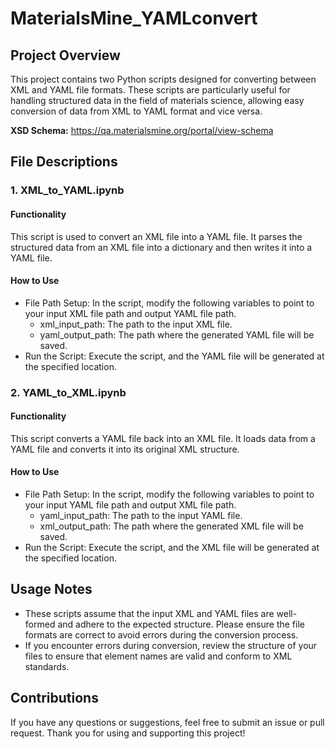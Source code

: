 # MaterialsMine_YAMLconvert

## Project Overview
This project contains two Python scripts designed for converting between XML and YAML file formats. These scripts are particularly useful for handling structured data in the field of materials science, allowing easy conversion of data from XML to YAML format and vice versa.

**XSD Schema:** https://qa.materialsmine.org/portal/view-schema

## File Descriptions
### 1. XML_to_YAML.ipynb
#### Functionality
This script is used to convert an XML file into a YAML file. It parses the structured data from an XML file into a dictionary and then writes it into a YAML file.

#### How to Use
- File Path Setup: In the script, modify the following variables to point to your input XML file path and output YAML file path.
  - xml_input_path: The path to the input XML file.
  - yaml_output_path: The path where the generated YAML file will be saved.
- Run the Script: Execute the script, and the YAML file will be generated at the specified location.

### 2. YAML_to_XML.ipynb
#### Functionality
This script converts a YAML file back into an XML file. It loads data from a YAML file and converts it into its original XML structure.

#### How to Use
- File Path Setup: In the script, modify the following variables to point to your input YAML file path and output XML file path.
  - yaml_input_path: The path to the input YAML file.
  - xml_output_path: The path where the generated XML file will be saved.
- Run the Script: Execute the script, and the XML file will be generated at the specified location.

## Usage Notes
- These scripts assume that the input XML and YAML files are well-formed and adhere to the expected structure. Please ensure the file formats are correct to avoid errors during the conversion process.
- If you encounter errors during conversion, review the structure of your files to ensure that element names are valid and conform to XML standards.

## Contributions
If you have any questions or suggestions, feel free to submit an issue or pull request. Thank you for using and supporting this project!




